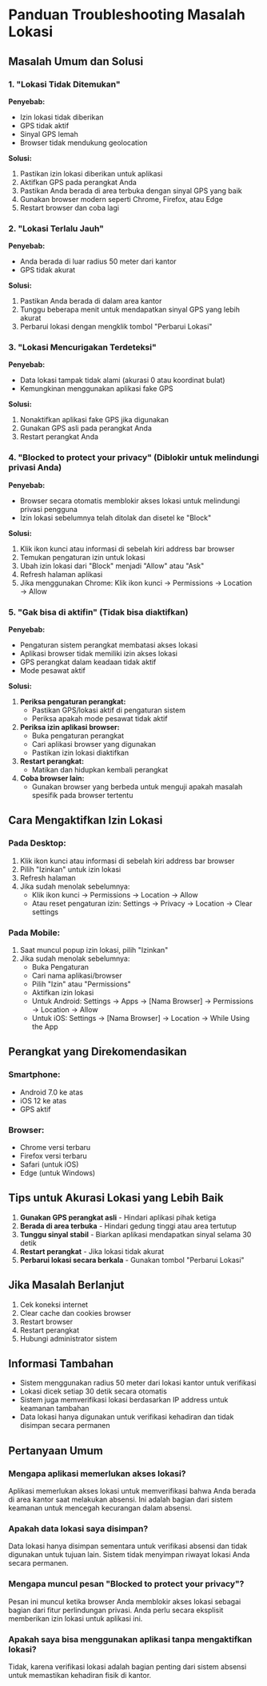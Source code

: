 # Panduan Troubleshooting Masalah Lokasi

## Masalah Umum dan Solusi

### 1. "Lokasi Tidak Ditemukan"
**Penyebab:**
- Izin lokasi tidak diberikan
- GPS tidak aktif
- Sinyal GPS lemah
- Browser tidak mendukung geolocation

**Solusi:**
1. Pastikan izin lokasi diberikan untuk aplikasi
2. Aktifkan GPS pada perangkat Anda
3. Pastikan Anda berada di area terbuka dengan sinyal GPS yang baik
4. Gunakan browser modern seperti Chrome, Firefox, atau Edge
5. Restart browser dan coba lagi

### 2. "Lokasi Terlalu Jauh"
**Penyebab:**
- Anda berada di luar radius 50 meter dari kantor
- GPS tidak akurat

**Solusi:**
1. Pastikan Anda berada di dalam area kantor
2. Tunggu beberapa menit untuk mendapatkan sinyal GPS yang lebih akurat
3. Perbarui lokasi dengan mengklik tombol "Perbarui Lokasi"

### 3. "Lokasi Mencurigakan Terdeteksi"
**Penyebab:**
- Data lokasi tampak tidak alami (akurasi 0 atau koordinat bulat)
- Kemungkinan menggunakan aplikasi fake GPS

**Solusi:**
1. Nonaktifkan aplikasi fake GPS jika digunakan
2. Gunakan GPS asli pada perangkat Anda
3. Restart perangkat Anda

### 4. "Blocked to protect your privacy" (Diblokir untuk melindungi privasi Anda)
**Penyebab:**
- Browser secara otomatis memblokir akses lokasi untuk melindungi privasi pengguna
- Izin lokasi sebelumnya telah ditolak dan disetel ke "Block"

**Solusi:**
1. Klik ikon kunci atau informasi di sebelah kiri address bar browser
2. Temukan pengaturan izin untuk lokasi
3. Ubah izin lokasi dari "Block" menjadi "Allow" atau "Ask"
4. Refresh halaman aplikasi
5. Jika menggunakan Chrome: Klik ikon kunci → Permissions → Location → Allow

### 5. "Gak bisa di aktifin" (Tidak bisa diaktifkan)
**Penyebab:**
- Pengaturan sistem perangkat membatasi akses lokasi
- Aplikasi browser tidak memiliki izin akses lokasi
- GPS perangkat dalam keadaan tidak aktif
- Mode pesawat aktif

**Solusi:**
1. **Periksa pengaturan perangkat:**
   - Pastikan GPS/lokasi aktif di pengaturan sistem
   - Periksa apakah mode pesawat tidak aktif
2. **Periksa izin aplikasi browser:**
   - Buka pengaturan perangkat
   - Cari aplikasi browser yang digunakan
   - Pastikan izin lokasi diaktifkan
3. **Restart perangkat:**
   - Matikan dan hidupkan kembali perangkat
4. **Coba browser lain:**
   - Gunakan browser yang berbeda untuk menguji apakah masalah spesifik pada browser tertentu

## Cara Mengaktifkan Izin Lokasi

### Pada Desktop:
1. Klik ikon kunci atau informasi di sebelah kiri address bar browser
2. Pilih "Izinkan" untuk izin lokasi
3. Refresh halaman
4. Jika sudah menolak sebelumnya:
   - Klik ikon kunci → Permissions → Location → Allow
   - Atau reset pengaturan izin: Settings → Privacy → Location → Clear settings

### Pada Mobile:
1. Saat muncul popup izin lokasi, pilih "Izinkan"
2. Jika sudah menolak sebelumnya:
   - Buka Pengaturan
   - Cari nama aplikasi/browser
   - Pilih "Izin" atau "Permissions"
   - Aktifkan izin lokasi
   - Untuk Android: Settings → Apps → [Nama Browser] → Permissions → Location → Allow
   - Untuk iOS: Settings → [Nama Browser] → Location → While Using the App

## Perangkat yang Direkomendasikan

### Smartphone:
- Android 7.0 ke atas
- iOS 12 ke atas
- GPS aktif

### Browser:
- Chrome versi terbaru
- Firefox versi terbaru
- Safari (untuk iOS)
- Edge (untuk Windows)

## Tips untuk Akurasi Lokasi yang Lebih Baik

1. **Gunakan GPS perangkat asli** - Hindari aplikasi pihak ketiga
2. **Berada di area terbuka** - Hindari gedung tinggi atau area tertutup
3. **Tunggu sinyal stabil** - Biarkan aplikasi mendapatkan sinyal selama 30 detik
4. **Restart perangkat** - Jika lokasi tidak akurat
5. **Perbarui lokasi secara berkala** - Gunakan tombol "Perbarui Lokasi"

## Jika Masalah Berlanjut

1. Cek koneksi internet
2. Clear cache dan cookies browser
3. Restart browser
4. Restart perangkat
5. Hubungi administrator sistem

## Informasi Tambahan

- Sistem menggunakan radius 50 meter dari lokasi kantor untuk verifikasi
- Lokasi dicek setiap 30 detik secara otomatis
- Sistem juga memverifikasi lokasi berdasarkan IP address untuk keamanan tambahan
- Data lokasi hanya digunakan untuk verifikasi kehadiran dan tidak disimpan secara permanen

## Pertanyaan Umum

### Mengapa aplikasi memerlukan akses lokasi?
Aplikasi memerlukan akses lokasi untuk memverifikasi bahwa Anda berada di area kantor saat melakukan absensi. Ini adalah bagian dari sistem keamanan untuk mencegah kecurangan dalam absensi.

### Apakah data lokasi saya disimpan?
Data lokasi hanya disimpan sementara untuk verifikasi absensi dan tidak digunakan untuk tujuan lain. Sistem tidak menyimpan riwayat lokasi Anda secara permanen.

### Mengapa muncul pesan "Blocked to protect your privacy"?
Pesan ini muncul ketika browser Anda memblokir akses lokasi sebagai bagian dari fitur perlindungan privasi. Anda perlu secara eksplisit memberikan izin lokasi untuk aplikasi ini.

### Apakah saya bisa menggunakan aplikasi tanpa mengaktifkan lokasi?
Tidak, karena verifikasi lokasi adalah bagian penting dari sistem absensi untuk memastikan kehadiran fisik di kantor.